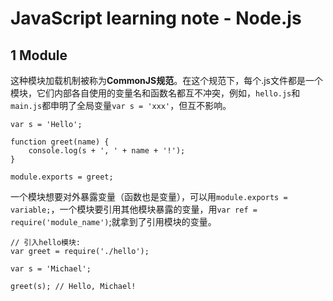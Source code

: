 # JavaScript learning note - Node.js

## 1 Module

这种模块加载机制被称为**CommonJS规范**。在这个规范下，每个.js文件都是一个模块，它们内部各自使用的变量名和函数名都互不冲突，例如，`hello.js`和`main.js`都申明了全局变量`var s = 'xxx'`，但互不影响。

```
var s = 'Hello';

function greet(name) {
    console.log(s + ', ' + name + '!');
}

module.exports = greet;
```

一个模块想要对外暴露变量（函数也是变量），可以用`module.exports = variable;`，一个模块要引用其他模块暴露的变量，用`var ref = require('module_name')`;就拿到了引用模块的变量。

```
// 引入hello模块:
var greet = require('./hello');

var s = 'Michael';

greet(s); // Hello, Michael!
```
